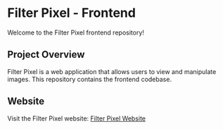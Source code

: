 # Filter Pixel - Frontend

Welcome to the Filter Pixel frontend repository!

## Project Overview

Filter Pixel is a web application that allows users to view and manipulate images. This repository contains the frontend codebase.

## Website

Visit the Filter Pixel website: [Filter Pixel Website](https://filter-pixel.netlify.app/)

